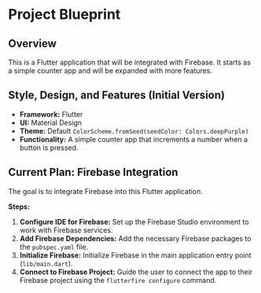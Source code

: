 # Project Blueprint

## Overview

This is a Flutter application that will be integrated with Firebase. It starts as a simple counter app and will be expanded with more features.

## Style, Design, and Features (Initial Version)

*   **Framework:** Flutter
*   **UI:** Material Design
*   **Theme:** Default `ColorScheme.fromSeed(seedColor: Colors.deepPurple)`
*   **Functionality:** A simple counter app that increments a number when a button is pressed.

## Current Plan: Firebase Integration

The goal is to integrate Firebase into this Flutter application.

**Steps:**

1.  **Configure IDE for Firebase:** Set up the Firebase Studio environment to work with Firebase services.
2.  **Add Firebase Dependencies:** Add the necessary Firebase packages to the `pubspec.yaml` file.
3.  **Initialize Firebase:** Initialize Firebase in the main application entry point (`lib/main.dart`).
4.  **Connect to Firebase Project:** Guide the user to connect the app to their Firebase project using the `flutterfire configure` command.
